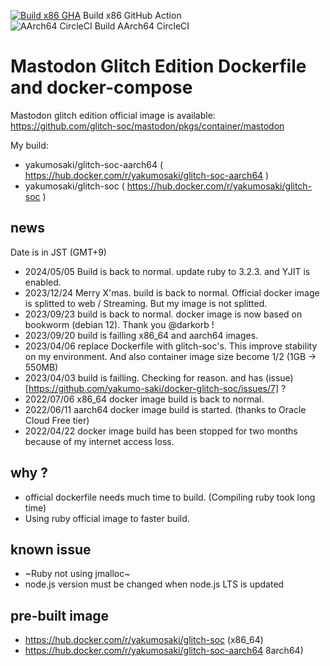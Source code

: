 [![Build x86 GHA](https://github.com/yakumo-saki/docker-glitch-soc/actions/workflows/image-build.yml/badge.svg)](https://github.com/yakumo-saki/docker-glitch-soc/actions/workflows/image-build.yml) Build x86 GitHub Action  
![AArch64 CircleCI](https://circleci.com/gh/yakumo-saki/docker-glitch-soc.svg?style=shield) Build AArch64 CircleCI  


# Mastodon Glitch Edition Dockerfile and docker-compose

Mastodon glitch edition official image is available:  
https://github.com/glitch-soc/mastodon/pkgs/container/mastodon

My build:

* yakumosaki/glitch-soc-aarch64 ( https://hub.docker.com/r/yakumosaki/glitch-soc-aarch64 )
* yakumosaki/glitch-soc ( https://hub.docker.com/r/yakumosaki/glitch-soc )

## news

Date is in JST (GMT+9)

* 2024/05/05 Build is back to normal. update ruby to 3.2.3. and YJIT is enabled.
* 2023/12/24 Merry X'mas. build is back to normal. Official docker image is splitted to web / Streaming. But my image is not splitted.
* 2023/09/23 build is back to normal. docker image is now based on bookworm (debian 12). Thank you @darkorb !
* 2023/09/20 build is failling x86_64 and aarch64 images.
* 2023/04/06 replace Dockerfile with glitch-soc's. This improve stability on my environment. And also container image size become 1/2 (1GB -> 550MB)
* 2023/04/03 build is failling. Checking for reason. and has (issue)[https://github.com/yakumo-saki/docker-glitch-soc/issues/7] ?
* 2022/07/06 x86_64 docker image build is back to normal.
* 2022/06/11 aarch64 docker image build is started. (thanks to Oracle Cloud Free tier)
* 2022/04/22 docker image build has been stopped for two months because of my internet access loss.

## why ?

* official dockerfile needs much time to build. (Compiling ruby took long time)
* Using ruby official image to faster build.

## known issue

* ~Ruby not using jmalloc~
* node.js version must be changed when node.js LTS is updated

## pre-built image 

* https://hub.docker.com/r/yakumosaki/glitch-soc  (x86_64)
* https://hub.docker.com/r/yakumosaki/glitch-soc-aarch64 8arch64)
